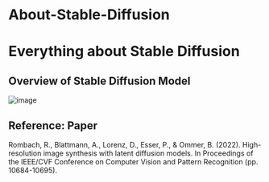 # About-Stable-Diffusion
<h1>Everything about Stable Diffusion</h1>

<h2>Overview of Stable Diffusion Model</h2>

![image](https://github.com/mustafasbahar59/About-Stable-Diffusion/assets/117897880/028b6501-cb9d-48c9-818f-06454c692f3b)

<h2>Reference: Paper</h2>
Rombach, R., Blattmann, A., Lorenz, D., Esser, P., & Ommer, B. (2022). High-resolution image synthesis with latent diffusion models. In Proceedings of the IEEE/CVF Conference on Computer Vision and Pattern Recognition (pp. 10684-10695).
